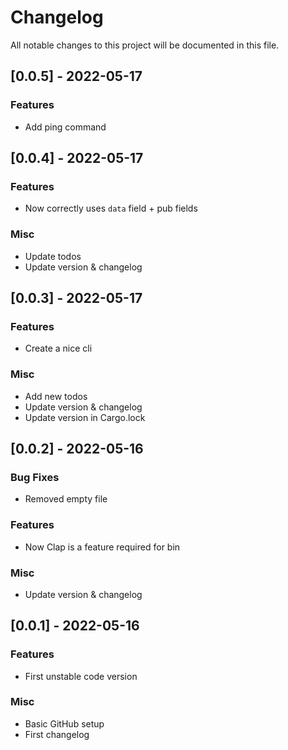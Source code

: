 # Changelog

All notable changes to this project will be documented in this file.

## [0.0.5] - 2022-05-17

### Features

- Add ping command

## [0.0.4] - 2022-05-17

### Features

- Now correctly uses `data` field + pub fields

### Misc

- Update todos
- Update version & changelog

## [0.0.3] - 2022-05-17

### Features

- Create a nice cli

### Misc

- Add new todos
- Update version & changelog
- Update version in Cargo.lock

## [0.0.2] - 2022-05-16

### Bug Fixes

- Removed empty file

### Features

- Now Clap is a feature required for bin

### Misc

- Update version & changelog

## [0.0.1] - 2022-05-16

### Features

- First unstable code version

### Misc

- Basic GitHub setup
- First changelog

<!-- generated by git-cliff -->
